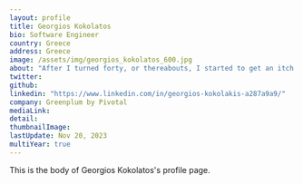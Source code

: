 ```yaml
---
layout: profile
title: Georgios Kokolatos
bio: Software Engineer
country: Greece
address: Greece
image: /assets/img/georgios_kokolatos_600.jpg
about: "After I turned forty, or thereabouts, I started to get an itch for a new professional direction. I had some options yet I decided to go for a long shot and return to engineering from management. There was a project that always fascinated me yet I didn’t know in depth, postgres. I was fortunate to be hired to work remotely as an engineer on Greenplum by Pivotal. Following Pivotal’s acquisition by VMware, I moved to the postgres team where I now reside."
twitter: 
github:
linkedin: "https://www.linkedin.com/in/georgios-kokolakis-a287a9a9/"
company: Greenplum by Pivotal
mediaLink:
detail: 
thumbnailImage:
lastUpdate: Nov 20, 2023
multiYear: true
---
```


This is the body of Georgios Kokolatos's profile page.
